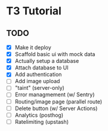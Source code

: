 # T3 Tutorial

## TODO

- [x] Make it deploy
- [x] Scaffold basic ui with mock data
- [x] Actually setup a database
- [x] Attach database to UI
- [x] Add authentication
- [ ] Add image upload
- [ ] "taint" (server-only)
- [ ] Error managmement (w/ Sentry)
- [ ] Routing/image page (parallel route)
- [ ] Delete button (w/ Server Actions)
- [ ] Analytics (posthog)
- [ ] Ratelimiting (upstash)
